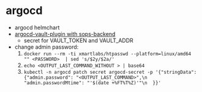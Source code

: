 # argocd

- argocd helmchart
- [argocd-vault-plugin with sops-backend](https://argocd-vault-plugin.readthedocs.io/en/stable/backends/#sops)
  - secret for VAULT_TOKEN and VAULT_ADDR
- change admin password:
  1. `docker run --rm -ti xmartlabs/htpasswd --platform=linux/amd64 "" <PASSWORD>  | sed 's/$2y/$2a/'`
  2. `echo <OUTPUT_LAST_COMMAND_WITHOUT > | base64`
  3. `kubectl -n argocd patch secret argocd-secret -p '{"stringData": {"admin.password": "<OUTPUT_LAST_COMMAND>",\n    "admin.passwordMtime": "'$(date +%FT%T%Z)'"\n  }}'`